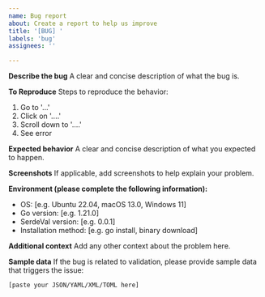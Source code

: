 ```yaml
---
name: Bug report
about: Create a report to help us improve
title: '[BUG] '
labels: 'bug'
assignees: ''

---
```


**Describe the bug**
A clear and concise description of what the bug is.

**To Reproduce**
Steps to reproduce the behavior:
1. Go to '...'
2. Click on '....'
3. Scroll down to '....'
4. See error

**Expected behavior**
A clear and concise description of what you expected to happen.

**Screenshots**
If applicable, add screenshots to help explain your problem.

**Environment (please complete the following information):**
 - OS: [e.g. Ubuntu 22.04, macOS 13.0, Windows 11]
 - Go version: [e.g. 1.21.0]
 - SerdeVal version: [e.g. 0.0.1]
 - Installation method: [e.g. go install, binary download]

**Additional context**
Add any other context about the problem here.

**Sample data**
If the bug is related to validation, please provide sample data that triggers the issue:
```
[paste your JSON/YAML/XML/TOML here]
```
